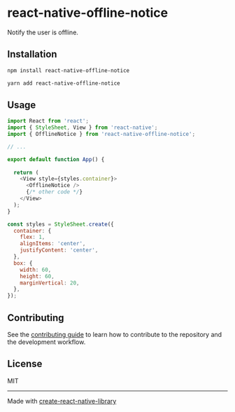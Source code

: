 # react-native-offline-notice

Notify the user is offline.

## Installation

```sh
npm install react-native-offline-notice
```

```sh
yarn add react-native-offline-notice
```

## Usage


```js
import React from 'react';
import { StyleSheet, View } from 'react-native';
import { OfflineNotice } from 'react-native-offline-notice';

// ...

export default function App() {
 
  return (
    <View style={styles.container}>
      <OfflineNotice />
      {/* other code */}
    </View>
  );
}

const styles = StyleSheet.create({
  container: {
    flex: 1,
    alignItems: 'center',
    justifyContent: 'center',
  },
  box: {
    width: 60,
    height: 60,
    marginVertical: 20,
  },
});
```


## Contributing

See the [contributing guide](CONTRIBUTING.md) to learn how to contribute to the repository and the development workflow.

## License

MIT

---

Made with [create-react-native-library](https://github.com/callstack/react-native-builder-bob)
